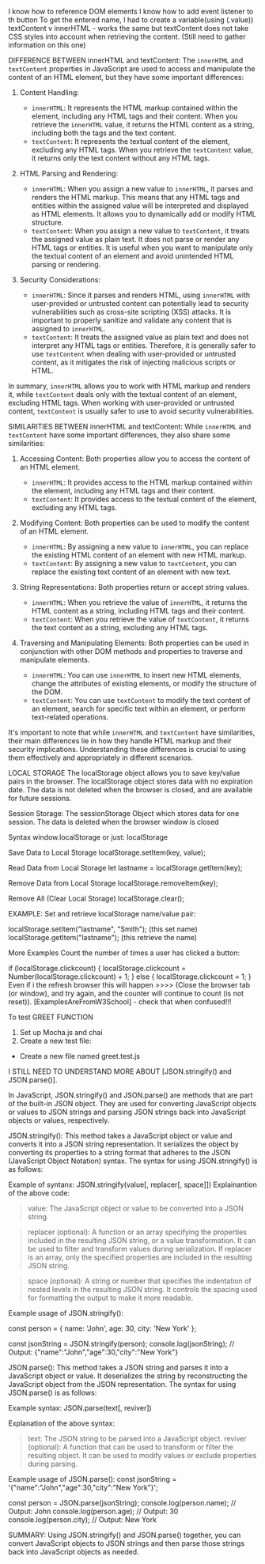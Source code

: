 I know how to reference DOM elements
I know how to add event listener to th button 
To get the entered name, I had to create a variable(using (.value))
textContent v innerHTML - works the same but textContent does not take CSS styles into account when retrieving the content. (Still need to gather information on this one)

DIFFERENCE BETWEEN innerHTML and textContent:
The `innerHTML` and `textContent` properties in JavaScript are used to access and manipulate the content of an HTML element, but they have some important differences:

1. Content Handling:
   - `innerHTML`: It represents the HTML markup contained within the element, including any HTML tags and their content. When you retrieve the `innerHTML` value, it returns the HTML content as a string, including both the tags and the text content.
   - `textContent`: It represents the textual content of the element, excluding any HTML tags. When you retrieve the `textContent` value, it returns only the text content without any HTML tags.

2. HTML Parsing and Rendering:
   - `innerHTML`: When you assign a new value to `innerHTML`, it parses and renders the HTML markup. This means that any HTML tags and entities within the assigned value will be interpreted and displayed as HTML elements. It allows you to dynamically add or modify HTML structure.
   - `textContent`: When you assign a new value to `textContent`, it treats the assigned value as plain text. It does not parse or render any HTML tags or entities. It is useful when you want to manipulate only the textual content of an element and avoid unintended HTML parsing or rendering.

3. Security Considerations:
   - `innerHTML`: Since it parses and renders HTML, using `innerHTML` with user-provided or untrusted content can potentially lead to security vulnerabilities such as cross-site scripting (XSS) attacks. It is important to properly sanitize and validate any content that is assigned to `innerHTML`.
   - `textContent`: It treats the assigned value as plain text and does not interpret any HTML tags or entities. Therefore, it is generally safer to use `textContent` when dealing with user-provided or untrusted content, as it mitigates the risk of injecting malicious scripts or HTML.

In summary, `innerHTML` allows you to work with HTML markup and renders it, while `textContent` deals only with the textual content of an element, excluding HTML tags. When working with user-provided or untrusted content, `textContent` is usually safer to use to avoid security vulnerabilities.

SIMILARITIES BETWEEN innerHTML and textContent:
While `innerHTML` and `textContent` have some important differences, they also share some similarities:

1. Accessing Content: Both properties allow you to access the content of an HTML element.
   - `innerHTML`: It provides access to the HTML markup contained within the element, including any HTML tags and their content.
   - `textContent`: It provides access to the textual content of the element, excluding any HTML tags.

2. Modifying Content: Both properties can be used to modify the content of an HTML element.
   - `innerHTML`: By assigning a new value to `innerHTML`, you can replace the existing HTML content of an element with new HTML markup.
   - `textContent`: By assigning a new value to `textContent`, you can replace the existing text content of an element with new text.

3. String Representations: Both properties return or accept string values.
   - `innerHTML`: When you retrieve the value of `innerHTML`, it returns the HTML content as a string, including HTML tags and their content.
   - `textContent`: When you retrieve the value of `textContent`, it returns the text content as a string, excluding any HTML tags.

4. Traversing and Manipulating Elements: Both properties can be used in conjunction with other DOM methods and properties to traverse and manipulate elements.
   - `innerHTML`: You can use `innerHTML` to insert new HTML elements, change the attributes of existing elements, or modify the structure of the DOM.
   - `textContent`: You can use `textContent` to modify the text content of an element, search for specific text within an element, or perform text-related operations.

It's important to note that while `innerHTML` and `textContent` have similarities, their main differences lie in how they handle HTML markup and their security implications. Understanding these differences is crucial to using them effectively and appropriately in different scenarios.

LOCAL STORAGE
The localStorage object allows you to save key/value pairs in the browser.
The localStorage object stores data with no expiration date.
The data is not deleted when the browser is closed, and are available for future sessions.

Session Storage:
The sessionStorage Object which stores data for one session.
The data is deleted when the browser window is closed

Syntax
window.localStorage
or just:
localStorage

Save Data to Local Storage
localStorage.setItem(key, value);

Read Data from Local Storage
let lastname = localStorage.getItem(key);

Remove Data from Local Storage
localStorage.removeItem(key);

Remove All (Clear Local Storage)
localStorage.clear();

EXAMPLE:
Set and retrieve localStorage name/value pair:

localStorage.setItem("lastname", "Smith"); (this set name)
localStorage.getItem("lastname"); (this retrieve the name)

More Examples
Count the number of times a user has clicked a button:

if (localStorage.clickcount) {
  localStorage.clickcount = Number(localStorage.clickcount) + 1;
} else {
  localStorage.clickcount = 1;
}
Even if i the refresh browser this will happen >>>> (Close the browser tab (or window), and try again, and the counter will continue to count (is not reset)).
[ExamplesAreFromW3School] - check that when confused!!!

To test GREET FUNCTION

1. Set up Mocha.js and chai
2. Create a new test file:
- Create a new file named greet.test.js

I STILL NEED TO UNDERSTAND MORE ABOUT [JSON.stringify() and JSON.parse()]. 

In JavaScript, JSON.stringify() and JSON.parse() are methods that are part of the built-in JSON object. They are used for converting JavaScript objects or values to JSON strings and parsing JSON strings back into JavaScript objects or values, respectively.

JSON.stringify(): This method takes a JavaScript object or value and converts it into a JSON string representation. It serializes the object by converting its properties to a string format that adheres to the JSON (JavaScript Object Notation) syntax. 
The syntax for using JSON.stringify() is as follows:

Example of syntanx: 
JSON.stringify(value[, replacer[, space]])
Explainantion of the above code:
> value: The JavaScript object or value to be converted into a JSON string.

> replacer (optional): A function or an array specifying the properties included in the resulting JSON string, or a value transformation. It can be used to filter and transform values during serialization. If replacer is an array, only the specified properties are included in the resulting JSON string.

> space (optional): A string or number that specifies the indentation of nested levels in the resulting JSON string. It controls the spacing used for formatting the output to make it more readable.

Example usage of JSON.stringify():

const person = {
  name: 'John',
  age: 30,
  city: 'New York'
};

const jsonString = JSON.stringify(person);
console.log(jsonString);
// Output: {"name":"John","age":30,"city":"New York"}

JSON.parse(): This method takes a JSON string and parses it into a JavaScript object or value. It deserializes the string by reconstructing the JavaScript object from the JSON representation. The syntax for using JSON.parse() is as follows:

Example syntax: 
JSON.parse(text[, reviver])

Explanation of the above syntax:
> text: The JSON string to be parsed into a JavaScript object.
> reviver (optional): A function that can be used to transform or filter the resulting object. It can be used to modify values or exclude properties during parsing.

Example usage of JSON.parse():
const jsonString = '{"name":"John","age":30,"city":"New York"}';

const person = JSON.parse(jsonString);
console.log(person.name); // Output: John
console.log(person.age); // Output: 30
console.log(person.city); // Output: New York

SUMMARY: Using JSON.stringify() and JSON.parse() together, you can convert JavaScript objects to JSON strings and then parse those strings back into JavaScript objects as needed.

